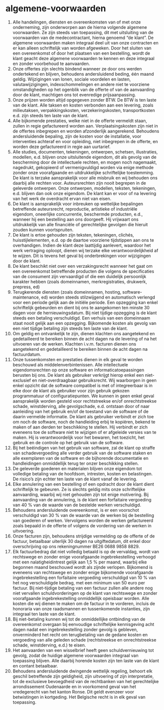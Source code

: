 # algemene-voorwaarden

1. Alle handelingen, diensten en overeenkomsten van of met onze onderneming, zijn onderworpen aan de hierna volgende algemene voorwaarden. Ze zijn steeds van toepassing, dit met uitsluiting van de voorwaarden van de medecontractant, hierna genoemd “de klant”. De algemene voorwaarden maken integraal deel uit van onze contracten en er kan alleen schriftelijk van worden afgeweken. Door het sluiten van een overeenkomst of door het plaatsen van een bestelling, wordt de klant geacht deze algemene voorwaarden te kennen en deze integraal en zonder voorbehoud te aanvaarden.
2. Onze offertes zijn slechts bindend wanneer ze door ons werden ondertekend en blijven, behoudens andersluidend beding, één maand geldig. Wijzigingen van lonen, sociale voordelen en lasten, valutawijzigingen, indexschommelingen en andere niet te voorziene omstandigheden op het ogenblik van de offerte of van de aanvaarding door de klant, machtigen ons tot evenredige prijsaanpassing.
3. Onze prijzen worden altijd opgegeven zonder BTW. De BTW is ten laste van de klant. Alle taksen en kosten verbonden aan een levering, zoals milieutaksen, verpakkingskosten, verzekeringskosten, transportkosten e.d. zijn steeds ten laste van de klant.
4. Alle bijkomende prestaties, welke niet in de offerte vermeldt staan, zullen in regie gefactureerd worden aan. Verplaatsingskosten zijn niet in de offertes inbegrepen en worden afzonderlijk aangerekend. Behoudens andersluidende bepaling, zijn de kosten voor de installatie, voor interventies achteraf en voor opleiding, niet inbegrepen in de offerte, en worden deze gefactureerd in regie aan uurtarief.
5. Alle studies, documenten, tekeningen, ontwerpen, schetsen, illustraties, modellen, e.d. blijven onze uitsluitende eigendom, dit als gevolg van de bescherming door de intellectuele rechten, en mogen noch nagemaakt, nagedrukt, gekopieerd of vermenigvuldigd worden via enige methode zonder onze voorafgaande en uitdrukkelijke schriftelijke toestemming. De klant is terzake aansprakelijk voor alle misbruik en wij behouden ons daarbij alle rechten voor. Auteursrechten zijn nooit begrepen in de geleverde ontwerpen. Onze ontwerpen, modellen, teksten, tekeningen, e.d. blijven dan ook onze eigendom. De klant kan er voor of na levering van het werk de overdracht ervan niet van eisen.
6. De klant is aansprakelijk voor inbreuken op wettelijke bepalingen betreffende auteursrecht, reproductie, artistieke of industriële eigendom, oneerlijke concurrentie, beschermde producten, e.d., wanneer hij een bestelling aan ons doorgeeft. Hij vrijwaart ons uitdrukkelijk van alle financiële of gerechtelijke gevolgen die hieruit zouden kunnen voortspruiten.
7. De klant is ertoe gehouden zijn teksten, tekeningen, clichés, huisstijlelementen, e.d. op de daartoe voorziene tijdstippen aan ons te overhandigen. Indien de klant deze laattijdig aanlevert, waardoor het werk vertraging oploopt, dienen wij terzake elke verantwoordelijkheid af te wijzen. Dit is tevens het geval bij onderbrekingen voor wijzigingen door de klant.
8. De klant beschikt niet over een verzakingsrecht wanneer het gaat om een overeenkomst betreffende producten die volgens de specificaties van de consument zijn vervaardigd of die een duidelijk persoonlijk karakter hebben (zoals domeinnamen, merkregistraties, drukwerk, prepress, ed)
9. Terugkerende diensten (zoals domeinnamen, hosting, software-maintenance, ed) worden steeds stilzwijgend en automatisch verlengd voor een periode gelijk aan de initiële periode. Een opzegging kan enkel schriftelijk gebeurden en dient bij ons te aangekomen ten minste 30 dagen voor de hernieuwingsdatum. Bij niet tijdige opzegging is de klant steeds een betaling verschuldigd. Een verhuis van een domeinnaam staat nooit gelijk aan een opzegging. Bijkomende kosten als gevolg van een niet tijdige betaling zijn steeds ten laste van de klant.
10. Om geldig en ontvankelijk te zijn, dienen klachten ons aangetekend en gedetailleerd te bereiken binnen de acht dagen na de levering of na het uitvoeren van de werken. Klachten i.v.m. facturen dienen ons aangetekend en gedetailleerd te bereiken binnen de acht dagen na factuurdatum.
11. Onze tussenkomsten en prestaties dienen in elk geval te worden beschouwd als middelenverbintenissen. Alle intellectuele eigendomsrechten op onze software en informaticatoepassingen berusten bij ons. De klant als gebruiker verkrijgt hierop enkel een niet-exclusief en niet-overdraagbaar gebruiksrecht. Wij waarborgen in geen enkel opzicht dat de software compatibel is met of integreerbaar is in elke door de klant als gebruiker voor zijn gebruik gekozen programmatuur of configuratiepunten. We kunnen in geen enkel geval aansprakelijk worden gesteld voor rechtstreekse en/of onrechtstreekse schade, winstderving, alle gevolgschade, e.d. ontstaan door of naar aanleiding van het gebruik en/of de toestand van de software of de daarin vermelde informatie. De klant als gebruiker verbindt er zich toe om noch de software, noch de handleiding erbij te kopiëren, bekend te maken of aan derden ter beschikking te stellen. Hij verbindt er zich eveneens toe de software niet te wijzigen of er afgeleide versies van te maken. Hij is verantwoordelijk voor het bewaren, het toezicht, het gebruik en de controle op het gebruik van de software.
12. Bij het beëindigen van het gebruik van software, zal de klant op straffe van schadevergoeding alle verder gebruik van de software staken en alle exemplaren van de software en de bijhorende documentatie en handleidingen onmiddellijk terug ter onzer beschikking stellen.
13. De geleverde goederen en materialen blijven onze eigendom tot volledige betaling van de hoofdsom, intresten, kosten en belastingen. De risico’s zijn echter ten laste van de klant vanaf de levering.
14. Elke annulering van een bestelling of een opdracht door de klant dient schriftelijk te gebeuren. Ze is slechts geldig mits onze schriftelijke aanvaarding, waarbij wij niet gehouden zijn tot enige motivering. Bij aanvaarding van de annulering, is de klant een forfaitaire vergoeding van 40 % van de waarde van de bestelde werken verschuldigd.
15. Behoudens andersluidende overeenkomst, is er een voorschot verschuldigd van 30 % van de waarde van de werken bij de bestelling van goederen of werken. Vervolgens worden de werken gefactureerd zoals bepaald in de offerte of volgens de vordering van de werken in uitvoering.
16. Onze facturen zijn, behoudens strijdige vermelding op de offerte of de factuur, betaalbaar uiterlijk 30 dagen na uitgiftedatum, dit enkel door overschrijving op ons rekeningnummer BE26 0688 9858 8829.
17. Elk factuurbedrag dat niet volledig betaald is op de vervaldag, wordt van rechtswege en zonder enige voorafgaande ingebrekestelling verhoogd met een nalatigheidintrest gelijk aan 1,5 % per maand, waarbij elke begonnen maand beschouwd wordt als zijnde verlopen. Bijkomend is eveneens van rechtswege en zonder enige bijkomende voorafgaande ingebrekestelling een forfaitaire vergoeding verschuldigd van 10 % van het nog verschuldigde bedrag, met een minimum van 50 euro per factuur. Bij niet-tijdige betaling van een factuur zullen alle andere nog niet vervallen schuldvorderingen op de klant van rechtswege en zonder voorafgaande ingebrekestelling onmiddellijk opeisbaar worden. Alle kosten die wij dienen te maken om de factuur in te vorderen, incluis de honoraria van onze raadsmannen en tussenkomende instanties, zijn integraal ten laste van de klant.
18. Bij niet-betaling kunnen wij tot de onmiddellijke ontbinding van de overeenkomst overgaan bij eenvoudige schriftelijke kennisgeving acht dagen nadat een ingebrekestelling zonder gevolg is gebleven, onverminderd het recht om terugbetaling van de gedane kosten en vergoeding van alle geleden schade (rechtstreekse en onrechtstreekse schade, winstderving, e.d.) te eisen.
19. Het aanvaarden van een wisselbrief heeft geen schuldvernieuwing tot gevolg, zodat de huidige algemene voorwaarden integraal van toepassing blijven. Alle daarbij horende kosten zijn ten laste van de klant en contant betaalbaar.                                                                     
20. Behoudens andersluidende dwingende wettelijk regeling, behoort elk geschil betreffende zijn geldigheid, zijn uitvoering of zijn interpretatie, tot de exclusieve bevoegdheid van de rechtbanken van het gerechtelijke arrondissement Oudenaarde en in voorkomend geval van het vredegerecht van het kanton Ronse. Dit geldt evenzeer voor betwistingen in kortgeding.
Het Belgische recht is in elk geval van toepassing.
